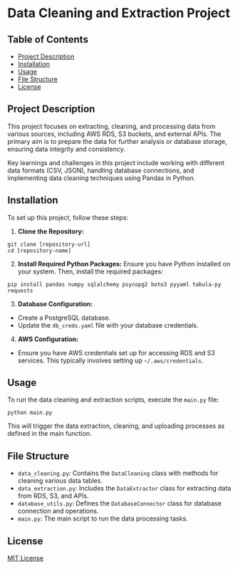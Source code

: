 # Data Cleaning and Extraction Project

## Table of Contents
- [Project Description](#project-description)
- [Installation](#installation)
- [Usage](#usage)
- [File Structure](#file-structure)
- [License](#license)

## Project Description
This project focuses on extracting, cleaning, and processing data from various sources, including AWS RDS, S3 buckets, and external APIs. The primary aim is to prepare the data for further analysis or database storage, ensuring data integrity and consistency.

Key learnings and challenges in this project include working with different data formats (CSV, JSON), handling database connections, and implementing data cleaning techniques using Pandas in Python.

## Installation
To set up this project, follow these steps:

1. **Clone the Repository:**
```
git clone [repository-url]
cd [repository-name]
```

2. **Install Required Python Packages:**
Ensure you have Python installed on your system. Then, install the required packages:
```
pip install pandas numpy sqlalchemy psycopg2 boto3 pyyaml tabula-py requests
```

3. **Database Configuration:**
- Create a PostgreSQL database.
- Update the `db_creds.yaml` file with your database credentials.

4. **AWS Configuration:**
- Ensure you have AWS credentials set up for accessing RDS and S3 services. This typically involves setting up `~/.aws/credentials`.

## Usage
To run the data cleaning and extraction scripts, execute the `main.py` file:
```
python main.py
```
This will trigger the data extraction, cleaning, and uploading processes as defined in the main function.

## File Structure
- `data_cleaning.py`: Contains the `DataCleaning` class with methods for cleaning various data tables.
- `data_extraction.py`: Includes the `DataExtractor` class for extracting data from RDS, S3, and APIs.
- `database_utils.py`: Defines the `DatabaseConnector` class for database connection and operations.
- `main.py`: The main script to run the data processing tasks.

## License
[MIT License](LICENSE)
